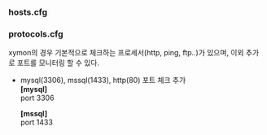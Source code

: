 
### hosts.cfg  
### protocols.cfg
xymon의 경우 기본적으로 체크하는 프로세서(http, ping, ftp..)가 있으며, 이외 추가로 포트를 모니터링 할 수 있다.

- mysql(3306), mssql(1433), http(80) 포트 체크 추가  
  **[mysql]**  
 	  port 3306  
    
  **[mssql]**  
    port 1433  

